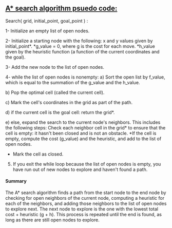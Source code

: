 ## <u> A* search algorithm psuedo code:</u>
Search( grid, initial_point, goal_point ) :

1- Initialize an empty list of open nodes.

2- Initialize a starting node with the following:
x and y values given by initial_point*.
*g_value = 0, where g is the cost for each move.
*h_value given by the heuristic function (a function of the current coordinates and the goal).

3- Add the new node to the list of open nodes.

4- while the list of open nodes is nonempty:
a) Sort the open list by f_value, which is equal to the summation of the g_value and the h_value.

b) Pop the optimal cell (called the current cell).

c) Mark the cell's coordinates in the grid as part of the path.

d) if the current cell is the goal cell:
    return the grid*.

e) else, expand the search to the current node's neighbors. This includes the following steps:    Check each neighbor cell in the grid* to ensure that the cell is empty: it hasn't been closed and is not an obstacle.
*If the cell is empty, compute the cost (g_value) and the heuristic, and add to the list of open nodes.
- Mark the cell as closed.

5) If you exit the while loop because the list of open nodes is empty, you have run out of new nodes to explore and haven't found a path.

#### Summary
The A* search algorithm finds a path from the start node to the end node by checking for open neighbors of the current node, computing a heuristic for each of the neighbors, and adding those neighbors to the list of open nodes to explore next. The next node to explore is the one with the lowest total cost + heuristic (g + h). This process is repeated until the end is found, as long as there are still open nodes to explore.
